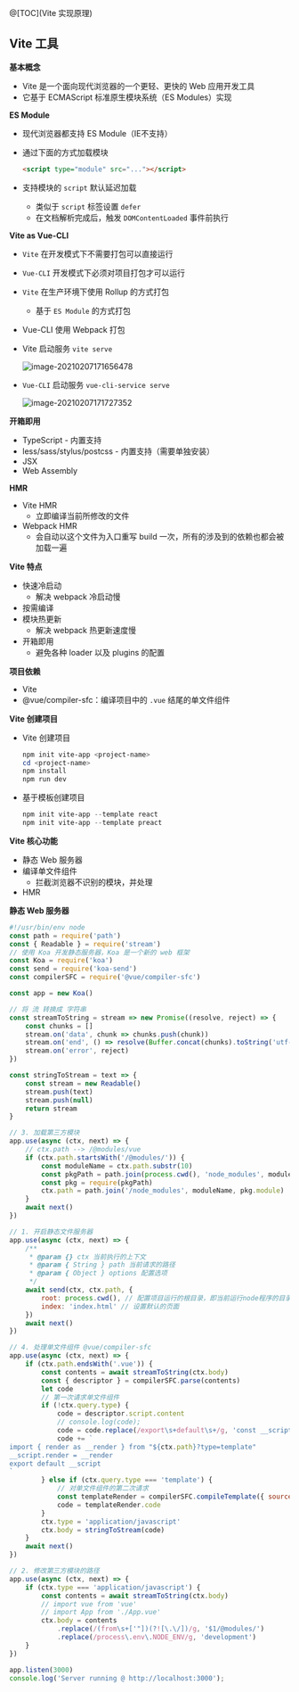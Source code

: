 @[TOC](Vite 实现原理)

## Vite 工具

**基本概念**

* Vite 是一个面向现代浏览器的一个更轻、更快的 Web 应用开发工具
* 它基于 ECMAScript 标准原生模块系统（ES Modules）实现

**ES Module**

* 现代浏览器都支持 ES Module（IE不支持）

* 通过下面的方式加载模块

  ```html
  <script type="module" src="..."></script>
  ```

* 支持模块的 `script` 默认延迟加载

  * 类似于 `script` 标签设置 `defer`
  * 在文档解析完成后，触发 `DOMContentLoaded` 事件前执行

**Vite as Vue-CLI**

* `Vite` 在开发模式下不需要打包可以直接运行

* `Vue-CLI` 开发模式下必须对项目打包才可以运行

* `Vite` 在生产环境下使用 Rollup 的方式打包

  * 基于 `ES Module` 的方式打包

* Vue-CLI 使用 Webpack 打包

* Vite 启动服务 `vite serve`

  ![image-20210207171656478](F:\LaGou\03-module\05-min-module\assets\image-20210207171656478.png)

* `Vue-CLI` 启动服务 `vue-cli-service serve`

  ![image-20210207171727352](F:\LaGou\03-module\05-min-module\assets\image-20210207171727352.png)

**开箱即用**

* TypeScript - 内置支持
* less/sass/stylus/postcss - 内置支持（需要单独安装）
* JSX
* Web Assembly

**HMR**

* Vite HMR
  * 立即编译当前所修改的文件
* Webpack HMR
  * 会自动以这个文件为入口重写 build 一次，所有的涉及到的依赖也都会被加载一遍

**Vite  特点**

* 快速冷启动
  * 解决 webpack 冷启动慢
* 按需编译
* 模块热更新
  * 解决 webpack 热更新速度慢
* 开箱即用
  * 避免各种 loader 以及 plugins 的配置

**项目依赖**

* Vite
* @vue/compiler-sfc：编译项目中的 `.vue` 结尾的单文件组件

**Vite 创建项目**

* Vite 创建项目

  ```powershell
  npm init vite-app <project-name>
  cd <project-name>
  npm install
  npm run dev
  ```

* 基于模板创建项目

  ```powershell
  npm init vite-app --template react
  npm init vite-app --template preact
  ```

**Vite 核心功能**

* 静态 Web 服务器
* 编译单文件组件
  * 拦截浏览器不识别的模块，并处理
* HMR

**静态 Web 服务器**

```js
#!/usr/bin/env node
const path = require('path')
const { Readable } = require('stream')
// 使用 Koa 开发静态服务器，Koa 是一个新的 web 框架
const Koa = require('koa')
const send = require('koa-send')
const compilerSFC = require('@vue/compiler-sfc')

const app = new Koa()

// 将 流 转换成 字符串
const streamToString = stream => new Promise((resolve, reject) => {
    const chunks = []
    stream.on('data', chunk => chunks.push(chunk))
    stream.on('end', () => resolve(Buffer.concat(chunks).toString('utf-8')))
    stream.on('error', reject)
})

const stringToStream = text => {
    const stream = new Readable()
    stream.push(text)
    stream.push(null)
    return stream
}

// 3. 加载第三方模块
app.use(async (ctx, next) => {
    // ctx.path --> /@modules/vue
    if (ctx.path.startsWith('/@modules/')) {
        const moduleName = ctx.path.substr(10)
        const pkgPath = path.join(process.cwd(), 'node_modules', moduleName, 'package.json')
        const pkg = require(pkgPath)
        ctx.path = path.join('/node_modules', moduleName, pkg.module)
    }
    await next()
})

// 1. 开启静态文件服务器
app.use(async (ctx, next) => {
    /**
     * @param {} ctx 当前执行的上下文
     * @param { String } path 当前请求的路径
     * @param { Object } options 配置选项
     */
    await send(ctx, ctx.path, {
        root: process.cwd(), // 配置项目运行的根目录，即当前运行node程序的目录
        index: 'index.html' // 设置默认的页面
    })
    await next()
})

// 4. 处理单文件组件 @vue/compiler-sfc
app.use(async (ctx, next) => {
    if (ctx.path.endsWith('.vue')) {
        const contents = await streamToString(ctx.body)
        const { descriptor } = compilerSFC.parse(contents)
        let code 
        // 第一次请求单文件组件
        if (!ctx.query.type) {
            code = descriptor.script.content
            // console.log(code);
            code = code.replace(/export\s+default\s+/g, 'const __script = ')
            code += `
import { render as __render } from "${ctx.path}?type=template"
__script.render = __render
export default __script
`
        } else if (ctx.query.type === 'template') {
            // 对单文件组件的第二次请求
            const templateRender = compilerSFC.compileTemplate({ source: descriptor.template.content })
            code = templateRender.code
        }
        ctx.type = 'application/javascript'
        ctx.body = stringToStream(code)
    }
    await next()
})

// 2. 修改第三方模块的路径
app.use(async (ctx, next) => {
    if (ctx.type === 'application/javascript') {
        const contents = await streamToString(ctx.body)
        // import vue from 'vue'
        // import App from './App.vue'
        ctx.body = contents
            .replace(/(from\s+['"])(?![\.\/])/g, '$1/@modules/')
            .replace(/process\.env\.NODE_ENV/g, 'development')
    }
})

app.listen(3000)
console.log('Server running @ http://localhost:3000');
```

